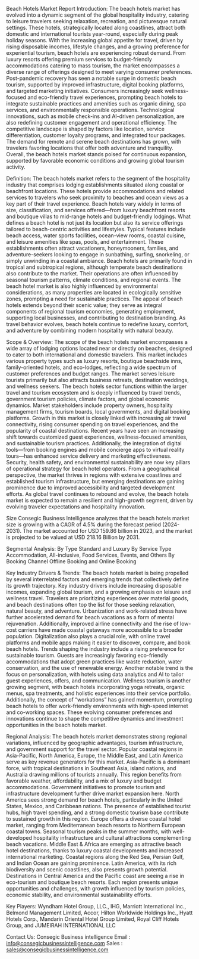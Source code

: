 Beach Hotels Market Report
Introduction:
The beach hotels market has evolved into a dynamic segment of the global hospitality industry, catering to leisure travelers seeking relaxation, recreation, and picturesque natural settings. These hotels, strategically located along coastlines, attract both domestic and international tourists year-round, especially during peak holiday seasons. With the increasing global appetite for travel, driven by rising disposable incomes, lifestyle changes, and a growing preference for experiential tourism, beach hotels are experiencing robust demand. From luxury resorts offering premium services to budget-friendly accommodations catering to mass tourism, the market encompasses a diverse range of offerings designed to meet varying consumer preferences.
Post-pandemic recovery has seen a notable surge in domestic beach tourism, supported by improved infrastructure, digital booking platforms, and targeted marketing initiatives. Consumers increasingly seek wellness-focused and eco-friendly travel experiences, prompting beach hotels to integrate sustainable practices and amenities such as organic dining, spa services, and environmentally responsible operations. Technological innovations, such as mobile check-ins and AI-driven personalization, are also redefining customer engagement and operational efficiency.
The competitive landscape is shaped by factors like location, service differentiation, customer loyalty programs, and integrated tour packages. The demand for remote and serene beach destinations has grown, with travelers favoring locations that offer both adventure and tranquility. Overall, the beach hotels market stands poised for continuous expansion, supported by favorable economic conditions and growing global tourism activity.

Definition:
The beach hotels market refers to the segment of the hospitality industry that comprises lodging establishments situated along coastal or beachfront locations. These hotels provide accommodations and related services to travelers who seek proximity to beaches and ocean views as a key part of their travel experience. Beach hotels vary widely in terms of size, classification, and services offered—from luxury beachfront resorts and boutique villas to mid-range hotels and budget-friendly lodgings.
What defines a beach hotel is not just its location but also its service offerings tailored to beach-centric activities and lifestyles. Typical features include beach access, water sports facilities, ocean-view rooms, coastal cuisine, and leisure amenities like spas, pools, and entertainment. These establishments often attract vacationers, honeymooners, families, and adventure-seekers looking to engage in sunbathing, surfing, snorkeling, or simply unwinding in a coastal ambiance.
Beach hotels are primarily found in tropical and subtropical regions, although temperate beach destinations also contribute to the market. Their operations are often influenced by seasonal tourism patterns, climate conditions, and regional events. The beach hotel market is also highly influenced by environmental considerations, as many properties are located in ecologically sensitive zones, prompting a need for sustainable practices.
The appeal of beach hotels extends beyond their scenic value; they serve as integral components of regional tourism economies, generating employment, supporting local businesses, and contributing to destination branding. As travel behavior evolves, beach hotels continue to redefine luxury, comfort, and adventure by combining modern hospitality with natural beauty.

Scope & Overview:
The scope of the beach hotels market encompasses a wide array of lodging options located near or directly on beaches, designed to cater to both international and domestic travelers. This market includes various property types such as luxury resorts, boutique beachside inns, family-oriented hotels, and eco-lodges, reflecting a wide spectrum of customer preferences and budget ranges. The market serves leisure tourists primarily but also attracts business retreats, destination weddings, and wellness seekers.
The beach hotels sector functions within the larger travel and tourism ecosystem and is deeply influenced by travel trends, government tourism policies, climate factors, and global economic dynamics. Market stakeholders include property owners, hospitality management firms, tourism boards, local governments, and digital booking platforms. Growth in this market is closely linked with increasing air travel connectivity, rising consumer spending on travel experiences, and the popularity of coastal destinations.
Recent years have seen an increasing shift towards customized guest experiences, wellness-focused amenities, and sustainable tourism practices. Additionally, the integration of digital tools—from booking engines and mobile concierge apps to virtual reality tours—has enhanced service delivery and marketing effectiveness. Security, health safety, and environmental sustainability are now key pillars of operational strategy for beach hotel operators.
From a geographical perspective, the market thrives in regions with extensive coastlines and established tourism infrastructure, but emerging destinations are gaining prominence due to improved accessibility and targeted development efforts. As global travel continues to rebound and evolve, the beach hotels market is expected to remain a resilient and high-growth segment, driven by evolving traveler expectations and hospitality innovation.

Size
Consegic Business Intelligence analyzes that the beach hotels market size is growing with a CAGR of 4.5% during the forecast period (2024-2031). The market accounted for USD 159.86 billion in 2023, and the market is projected to be valued at USD 218.16 Billion by 2031.

Segmental Analysis:
By Type
Standard and Luxury
By Service Type
Accommodation, All-inclusive, Food Services, Events, and Others
By Booking Channel
Offline Booking and Online Booking

Key Industry Drivers & Trends:
The beach hotels market is being propelled by several interrelated factors and emerging trends that collectively define its growth trajectory. Key industry drivers include increasing disposable incomes, expanding global tourism, and a growing emphasis on leisure and wellness travel. Travelers are prioritizing experiences over material goods, and beach destinations often top the list for those seeking relaxation, natural beauty, and adventure.
Urbanization and work-related stress have further accelerated demand for beach vacations as a form of mental rejuvenation. Additionally, improved airline connectivity and the rise of low-cost carriers have made coastal getaways more accessible to a broader population. Digitalization also plays a crucial role, with online travel platforms and mobile apps making it easier to discover, compare, and book beach hotels.
Trends shaping the industry include a rising preference for sustainable tourism. Guests are increasingly favoring eco-friendly accommodations that adopt green practices like waste reduction, water conservation, and the use of renewable energy. Another notable trend is the focus on personalization, with hotels using data analytics and AI to tailor guest experiences, offers, and communication.
Wellness tourism is another growing segment, with beach hotels incorporating yoga retreats, organic menus, spa treatments, and holistic experiences into their service portfolio. Additionally, the concept of “workations” has gained momentum, prompting beach hotels to offer work-friendly environments with high-speed internet and co-working spaces. These evolving consumer preferences and innovations continue to shape the competitive dynamics and investment opportunities in the beach hotels market.

Regional Analysis:
The beach hotels market demonstrates strong regional variations, influenced by geographic advantages, tourism infrastructure, and government support for the travel sector. Popular coastal regions in Asia-Pacific, North America, Europe, the Middle East, and Latin America serve as key revenue generators for this market.
Asia-Pacific is a dominant force, with tropical destinations in Southeast Asia, island nations, and Australia drawing millions of tourists annually. This region benefits from favorable weather, affordability, and a mix of luxury and budget accommodations. Government initiatives to promote tourism and infrastructure development further drive market expansion here.
North America sees strong demand for beach hotels, particularly in the United States, Mexico, and Caribbean nations. The presence of established tourist hubs, high travel spending, and a strong domestic tourism base contribute to sustained growth in this region.
Europe offers a diverse coastal hotel market, ranging from Mediterranean beach resorts to Northern European coastal towns. Seasonal tourism peaks in the summer months, with well-developed hospitality infrastructure and cultural attractions complementing beach vacations.
Middle East & Africa are emerging as attractive beach hotel destinations, thanks to luxury coastal developments and increased international marketing. Coastal regions along the Red Sea, Persian Gulf, and Indian Ocean are gaining prominence.
Latin America, with its rich biodiversity and scenic coastlines, also presents growth potential. Destinations in Central America and the Pacific coast are seeing a rise in eco-tourism and boutique beach resorts.
Each region presents unique opportunities and challenges, with growth influenced by tourism policies, economic stability, and environmental sustainability efforts.

Key Players:
Wyndham Hotel Group, LLC., IHG, Marriott International Inc., Belmond Management Limited, Accor, Hilton Worldwide Holdings Inc., Hyatt Hotels Corp., Mandarin Oriental Hotel Group Limited, Royal Cliff Hotels Group, and JUMEIRAH INTERNATIONAL LLC


Contact Us:
Consegic Business intelligence 
Email :   info@consegicbusinessintelligence.com
Sales :  sales@consegicbusinessintelligence.com

